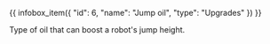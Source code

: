 {{ infobox_item({
	"id": 6,
	"name": "Jump oil",
	"type": "Upgrades"
}) }}

Type of oil that can boost a robot's jump height.
